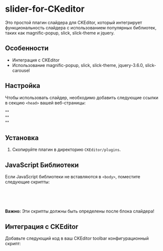 # slider-for-CKeditor

Это простой плагин слайдера для CKEditor, который интегрирует функциональность слайдера с использованием популярных библиотек, таких как magnific-popup, slick, slick-theme и jquery.

## Особенности
- Интеграция с CKEditor
- Использование magnific-popup, slick, slick-theme, jquery-3.6.0, slick-carousel

## Настройка
Чтобы использовать слайдер, необходимо добавить следующие ссылки в секцию `<head>` вашей веб-страницы:<br>

"<link href="https://cdnjs.cloudflare.com/ajax/libs/magnific-popup.js/1.1.0/magnific-popup.min.css" rel="stylesheet" type="text/css" />"<br>
"<link href="https://cdnjs.cloudflare.com/ajax/libs/slick-carousel/1.8.1/slick.min.css" rel="stylesheet" type="text/css" />"<br>
"<link href="https://cdnjs.cloudflare.com/ajax/libs/slick-carousel/1.8.1/slick-theme.min.css" rel="stylesheet" type="text/css" />"<br>

## Установка
1. Скопируйте плагин в директорию `CKEditor/plugins`.



## JavaScript Библиотеки
Если JavaScript библиотеки не вставляются в `<body>`, поместите следующие скрипты:

<script src="https://code.jquery.com/jquery-3.6.0.min.js"></script><br>
<script src="https://cdnjs.cloudflare.com/ajax/libs/slick-carousel/1.8.1/slick.min.js"></script><br>
<script src="https://cdnjs.cloudflare.com/ajax/libs/magnific-popup.js/1.1.0/jquery.magnific-popup.min.js"></script><br>

**Важно:** Эти скрипты должны быть определены после блока слайдера!

## Интеграция с CKEditor
Добавьте следующий код в ваш CKEditor toolbar конфигурационный скрипт:

<script><br>
	(function(){<br>
		var config = {<br>
			extraPlugins: 'uploadimage,ofmeslider', // Добавьте сюда ofmeslider<br>
			allowedContent: true,<br>
			toolbar:  [<br>
				// ... остальные элементы тулбара ...<br>
				'/',<br>
				{ name: 'insert', items: [ 'Image', 'Table', 'HorizontalRule', 'Smiley', 'SpecialChar', 'PageBreak', 'Iframe', 'OfmeSlider' ] }, // Добавьте 'OfmeSlider' в нужную группу<br>
				// ... остальные элементы тулбара ...v<br>
			],<br>
		};<br>
		// остальная часть скрипта остается без изменений<br>
	})();<br>
</script><br>

